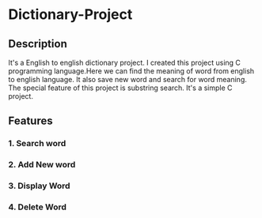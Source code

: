 
# Dictionary-Project 
## Description
It's a English to english dictionary project. I created this project using C programming language.Here we can find the meaning of word from english to english language.
It also save new word and search for word meaning. The special feature of this project is substring search. It's a simple C project.

## Features
### 1. Search word
### 2. Add New word
### 3. Display Word
### 4. Delete Word

